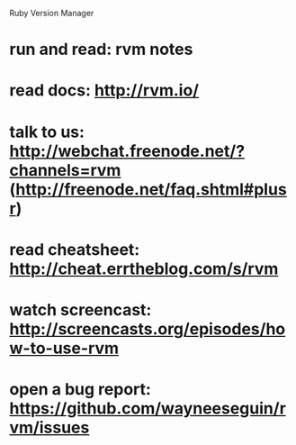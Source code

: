 Ruby Version Manager

#      run and read: rvm notes
#         read docs: http://rvm.io/
#        talk to us: http://webchat.freenode.net/?channels=rvm (http://freenode.net/faq.shtml#plusr)
#   read cheatsheet: http://cheat.errtheblog.com/s/rvm
#  watch screencast: http://screencasts.org/episodes/how-to-use-rvm
# open a bug report: https://github.com/wayneeseguin/rvm/issues

